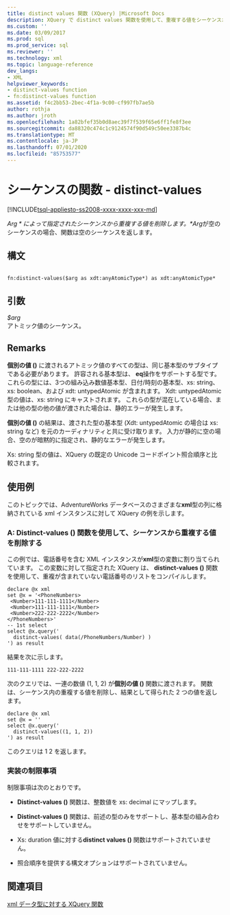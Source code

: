 ```yaml
---
title: distinct values 関数 (XQuery) |Microsoft Docs
description: XQuery で distinct values 関数を使用して、重複する値をシーケンスから削除する方法について説明します。
ms.custom: ''
ms.date: 03/09/2017
ms.prod: sql
ms.prod_service: sql
ms.reviewer: ''
ms.technology: xml
ms.topic: language-reference
dev_langs:
- XML
helpviewer_keywords:
- distinct-values function
- fn:distinct-values function
ms.assetid: f4c2bb53-2bec-4f1a-9c00-cf997fb7ae5b
author: rothja
ms.author: jroth
ms.openlocfilehash: 1a82bfef35b0d8aec39f7f539f65e6ff1fe8f3ee
ms.sourcegitcommit: da88320c474c1c9124574f90d549c50ee3387b4c
ms.translationtype: MT
ms.contentlocale: ja-JP
ms.lasthandoff: 07/01/2020
ms.locfileid: "85753577"
---
```

# <a name="functions-on-sequences---distinct-values"></a>シーケンスの関数 - distinct-values
[!INCLUDE[tsql-appliesto-ss2008-xxxx-xxxx-xxx-md](../includes/applies-to-version/sqlserver.md)]

  *$Arg*によって指定されたシーケンスから重複する値を削除します。 *$Arg*が空のシーケンスの場合、関数は空のシーケンスを返します。  
  
## <a name="syntax"></a>構文  
  
```  
  
fn:distinct-values($arg as xdt:anyAtomicType*) as xdt:anyAtomicType*  
```  
  
## <a name="arguments"></a>引数  
 *$arg*  
 アトミック値のシーケンス。  
  
## <a name="remarks"></a>Remarks  
 **個別の値 ()** に渡されるアトミック値のすべての型は、同じ基本型のサブタイプである必要があります。 許容される基本型は、 **eq**操作をサポートする型です。 これらの型には、3つの組み込み数値基本型、日付/時刻の基本型、xs: string、xs: boolean、および xdt: untypedAtomic が含まれます。 Xdt: untypedAtomic 型の値は、xs: string にキャストされます。 これらの型が混在している場合、または他の型の他の値が渡された場合は、静的エラーが発生します。  
  
 **個別の値 ()** の結果は、渡された型の基本型 (Xdt: untypedAtomic の場合は xs: string など) を元のカーディナリティと共に受け取ります。 入力が静的に空の場合、空のが暗黙的に指定され、静的なエラーが発生します。  
  
 Xs: string 型の値は、XQuery の既定の Unicode コードポイント照合順序と比較されます。  
  
## <a name="examples"></a>使用例  
 このトピックでは、AdventureWorks データベースのさまざまな**xml**型の列に格納されている xml インスタンスに対して XQuery の例を示します。  
  
### <a name="a-using-the-distinct-values-function-to-remove-duplicate-values-from-the-sequence"></a>A: Distinct-values () 関数を使用して、シーケンスから重複する値を削除する  
 この例では、電話番号を含む XML インスタンスが**xml**型の変数に割り当てられています。 この変数に対して指定された XQuery は、 **distinct-values ()** 関数を使用して、重複が含まれていない電話番号のリストをコンパイルします。  
  
```  
declare @x xml  
set @x = '<PhoneNumbers>  
 <Number>111-111-1111</Number>  
 <Number>111-111-1111</Number>  
 <Number>222-222-2222</Number>  
</PhoneNumbers>'  
-- 1st select  
select @x.query('  
  distinct-values( data(/PhoneNumbers/Number) )  
') as result  
```  
  
 結果を次に示します。  
  
```  
111-111-1111 222-222-2222    
```  
  
 次のクエリでは、一連の数値 (1, 1, 2) が**個別の値 ()** 関数に渡されます。 関数は、シーケンス内の重複する値を削除し、結果として得られた 2 つの値を返します。  
  
```  
declare @x xml  
set @x = ''  
select @x.query('  
  distinct-values((1, 1, 2))  
') as result  
```  
  
 このクエリは 1 2 を返します。  
  
### <a name="implementation-limitations"></a>実装の制限事項  
 制限事項は次のとおりです。  
  
-   **Distinct-values ()** 関数は、整数値を xs: decimal にマップします。  
  
-   **Distinct-values ()** 関数は、前述の型のみをサポートし、基本型の組み合わせをサポートしていません。  
  
-   Xs: duration 値に対する**distinct values ()** 関数はサポートされていません。  
  
-   照合順序を提供する構文オプションはサポートされていません。  
  
## <a name="see-also"></a>関連項目  
 [xml データ型に対する XQuery 関数](../xquery/xquery-functions-against-the-xml-data-type.md)  
  
  
